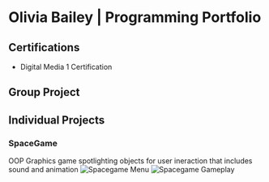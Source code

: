 # Olivia Bailey | Programming Portfolio

## Certifications
* Digital Media 1 Certification

## Group Project

## Individual Projects

### SpaceGame
OOP Graphics game spotlighting objects for user ineraction that includes sound and animation
![Spacegame Menu](<img width="796" alt="SpacegameM" src="https://github.com/OliviaBail/programming1/assets/107169751/8ee03ab9-14c2-4b2e-906b-48b7e7487e39">
)
![Spacegame Gameplay](<img width="783" alt="SpacegameG" src="https://github.com/OliviaBail/programming1/assets/107169751/2ce4a7c9-dfb2-4fed-a5e7-8e318e52def8">
)
